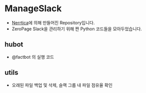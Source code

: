 # ManageSlack
* [Nerrtica](https://github.com/Nerrtica)에 의해 만들어진 Repository입니다.
* ZeroPage Slack을 관리하기 위해 짠 Python 코드들을 모아두었습니다.

## hubot
* @factbot 의 실행 코드

## utils
* 오래된 파일 백업 및 삭제, 슬랙 그룹 내 파일 점유율 확인